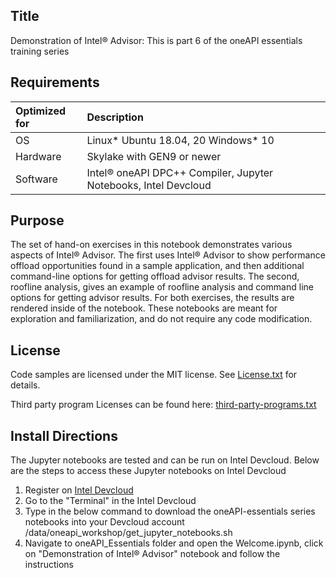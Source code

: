 ## Title
Demonstration of Intel® Advisor: This is part 6 of the oneAPI essentials training series
  
## Requirements
| Optimized for                       | Description
|:---                               |:---
| OS                                | Linux* Ubuntu 18.04, 20 Windows* 10
| Hardware                          | Skylake with GEN9 or newer
| Software                          | Intel&reg; oneAPI DPC++ Compiler, Jupyter Notebooks, Intel Devcloud
  
## Purpose
The set of hand-on exercises in this notebook demonstrates various aspects of Intel® Advisor. The first uses Intel® Advisor to show performance offload opportunities found in a sample application, and then additional command-line options for getting offload advisor results. The second, roofline analysis, gives an example of roofline analysis and command line options for getting advisor results. For both exercises, the results are rendered inside of the notebook. These notebooks are meant for exploration and familiarization, and do not require any code modification.

## License  
Code samples are licensed under the MIT license. See [License.txt](https://github.com/oneapi-src/oneAPI-samples/blob/master/License.txt) for details.

Third party program Licenses can be found here: [third-party-programs.txt](https://github.com/oneapi-src/oneAPI-samples/blob/master/third-party-programs.txt)

## Install Directions

The Jupyter notebooks are tested and can be run on Intel Devcloud.
Below are the steps to access these Jupyter notebooks on Intel Devcloud
1. Register on [Intel Devcloud](https://intelsoftwaresites.secure.force.com/devcloud/oneapi)
2. Go to the "Terminal" in the Intel Devcloud
3. Type in the below command to download the oneAPI-essentials series notebooks into your Devcloud account
    /data/oneapi_workshop/get_jupyter_notebooks.sh
4. Navigate to oneAPI_Essentials folder and open the Welcome.ipynb, click on "Demonstration of Intel® Advisor" notebook and follow the instructions
